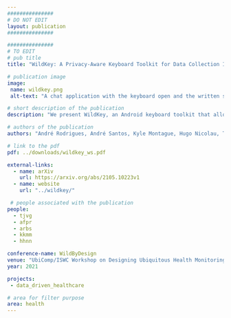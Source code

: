 ```yaml
---
###############
# DO NOT EDIT
layout: publication
###############

###############
# TO EDIT
# pub title
title: "WildKey: A Privacy-Aware Keyboard Toolkit for Data Collection In-The-Wild"

# publication image
image:
 name: wildkey.png
 alt-text: "A chat application with the keyboard open and the written sentences displayed: Collects anywhere the user writes, Password and number fields are ignored, calculates more than 20 metrics" # provide a short description for the image #a11y

# short description of the publication
description: "We present WildKey, an Android keyboard toolkit that allows for the usable deployment of in-the-wild user studies. WildKey is able to analyze text-entry behaviors through implicit and explicit text-entry data collection while ensuring user privacy. We detail each of the WildKey's components and features, all of the metrics collected, and discuss the steps taken to ensure user privacy and promote compliance."

# authors of the publication
authors: "André Rodrigues, André Santos, Kyle Montague, Hugo Nicolau, Tiago Guerreiro"

# link to the pdf
pdf: ../downloads/wildkey_ws.pdf

external-links:
  - name: arXiv
    url: https://arxiv.org/abs/2105.10223v1
  - name: website
    url: "../wildkey/"

 # people associated with the publication
people:
  - tjvg
  - afpr
  - arbs
  - kkmm
  - hhnn

conference-name: WildByDesign
venue: "UbiComp/ISWC Workshop on Designing Ubiquitous Health Monitoring Technologies for Challenging Environments"
year: 2021

projects:
 - data_driven_healthcare

# area for filter purpose
area: health
---
```

